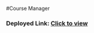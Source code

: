 #Course Manager
### Deployed Link: [Click to view](https://coursemanager-farha-jawed.herokuapp.com/)